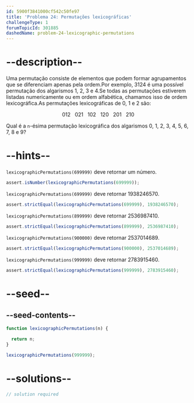 ```yaml
---
id: 5900f3841000cf542c50fe97
title: 'Problema 24: Permutações lexicográficas'
challengeType: 1
forumTopicId: 301885
dashedName: problem-24-lexicographic-permutations
---
```


# --description--

Uma permutação consiste de elementos que podem formar agrupamentos que se diferenciam apenas pela ordem.Por exemplo, 3124 é uma possível permutação dos algarismos 1, 2, 3 e 4.Se todas as permutações estiverem listadas numericamente ou em ordem alfabética, chamamos isso de ordem lexicográfica.As permutações lexicográficas de 0, 1 e 2 são:

<div style='text-align: center;'>012   021   102   120   201   210</div>

Qual é a `n`-ésima permutação lexicográfica dos algarismos 0, 1, 2, 3, 4, 5, 6, 7, 8 e 9?

# --hints--

`lexicographicPermutations(699999)` deve retornar um número.

```js
assert.isNumber(lexicographicPermutations(699999));
```

`lexicographicPermutations(699999)` deve retornar 1938246570.

```js
assert.strictEqual(lexicographicPermutations(699999), 1938246570);
```

`lexicographicPermutations(899999)` deve retornar 2536987410.

```js
assert.strictEqual(lexicographicPermutations(899999), 2536987410);
```

`lexicographicPermutations(900000)` deve retornar 2537014689.

```js
assert.strictEqual(lexicographicPermutations(900000), 2537014689);
```

`lexicographicPermutations(999999)` deve retornar 2783915460.

```js
assert.strictEqual(lexicographicPermutations(999999), 2783915460);
```

# --seed--

## --seed-contents--

```js
function lexicographicPermutations(n) {

  return n;
}

lexicographicPermutations(999999);
```

# --solutions--

```js
// solution required
```
